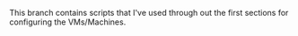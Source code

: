 This branch contains scripts that I've used through out the first sections for configuring the VMs/Machines.
